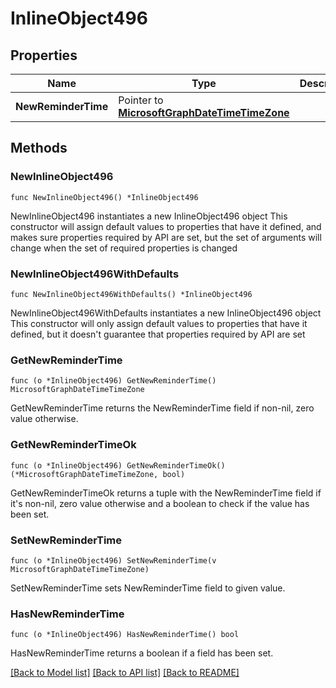 # InlineObject496

## Properties

Name | Type | Description | Notes
------------ | ------------- | ------------- | -------------
**NewReminderTime** | Pointer to [**MicrosoftGraphDateTimeTimeZone**](MicrosoftGraphDateTimeTimeZone.md) |  | [optional] 

## Methods

### NewInlineObject496

`func NewInlineObject496() *InlineObject496`

NewInlineObject496 instantiates a new InlineObject496 object
This constructor will assign default values to properties that have it defined,
and makes sure properties required by API are set, but the set of arguments
will change when the set of required properties is changed

### NewInlineObject496WithDefaults

`func NewInlineObject496WithDefaults() *InlineObject496`

NewInlineObject496WithDefaults instantiates a new InlineObject496 object
This constructor will only assign default values to properties that have it defined,
but it doesn't guarantee that properties required by API are set

### GetNewReminderTime

`func (o *InlineObject496) GetNewReminderTime() MicrosoftGraphDateTimeTimeZone`

GetNewReminderTime returns the NewReminderTime field if non-nil, zero value otherwise.

### GetNewReminderTimeOk

`func (o *InlineObject496) GetNewReminderTimeOk() (*MicrosoftGraphDateTimeTimeZone, bool)`

GetNewReminderTimeOk returns a tuple with the NewReminderTime field if it's non-nil, zero value otherwise
and a boolean to check if the value has been set.

### SetNewReminderTime

`func (o *InlineObject496) SetNewReminderTime(v MicrosoftGraphDateTimeTimeZone)`

SetNewReminderTime sets NewReminderTime field to given value.

### HasNewReminderTime

`func (o *InlineObject496) HasNewReminderTime() bool`

HasNewReminderTime returns a boolean if a field has been set.


[[Back to Model list]](../README.md#documentation-for-models) [[Back to API list]](../README.md#documentation-for-api-endpoints) [[Back to README]](../README.md)


